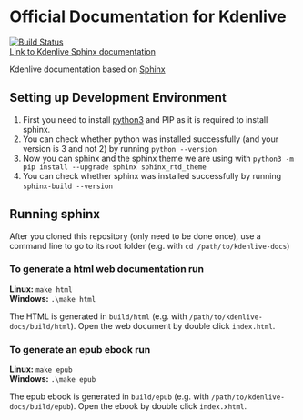# Official Documentation for Kdenlive

[![Build Status](https://binary-factory.kde.org/job/Website_docs-kdenlive-org/badge/icon)](https://binary-factory.kde.org/job/Website_docs-kdenlive-org/)  
[Link to Kdenlive Sphinx documentation](https://docs.kdenlive.org)

Kdenlive documentation based on [Sphinx](https://www.sphinx-doc.org)

## Setting up Development Environment

1. First you need to install [python3](https://www.python.org) and PIP as it is required to install sphinx.
2. You can check whether python was installed successfully (and your version is 3 and not 2) by running `python --version`
3. Now you can sphinx and the sphinx theme we are using with `python3 -m pip install --upgrade sphinx sphinx_rtd_theme`
4. You can check whether sphinx was installed successfully by running `sphinx-build --version`

## Running sphinx

After you cloned this repository (only need to be done once), use a command line to go to its root folder (e.g. with `cd /path/to/kdenlive-docs`)

### To generate a html web documentation run  

**Linux:** `make html`  
**Windows:** `.\make html`

The HTML is generated in `build/html` (e.g. with `/path/to/kdenlive-docs/build/html`). Open the web document by double click `index.html`.

### To generate an epub ebook run  

**Linux:** `make epub`  
**Windows:** `.\make epub`

The epub ebook is generated in `build/epub` (e.g. with `/path/to/kdenlive-docs/build/epub`). Open the ebook by double click `index.xhtml`.
